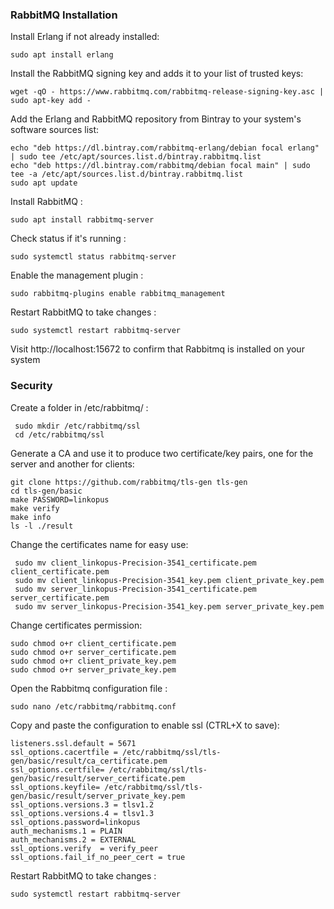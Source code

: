 ### RabbitMQ Installation

Install Erlang if not already installed:

    sudo apt install erlang

Install the RabbitMQ signing key and adds it to your list of trusted keys:

    wget -qO - https://www.rabbitmq.com/rabbitmq-release-signing-key.asc | sudo apt-key add -

Add the Erlang and RabbitMQ repository from Bintray to your system's software sources list:

    echo "deb https://dl.bintray.com/rabbitmq-erlang/debian focal erlang" | sudo tee /etc/apt/sources.list.d/bintray.rabbitmq.list
    echo "deb https://dl.bintray.com/rabbitmq/debian focal main" | sudo tee -a /etc/apt/sources.list.d/bintray.rabbitmq.list
    sudo apt update

Install RabbitMQ :

    sudo apt install rabbitmq-server

Check status if it's running :

    sudo systemctl status rabbitmq-server

Enable the management plugin :

    sudo rabbitmq-plugins enable rabbitmq_management

Restart RabbitMQ to take changes :

    sudo systemctl restart rabbitmq-server

Visit http://localhost:15672 to confirm that Rabbitmq is installed on your system

### Security

Create a folder in /etc/rabbitmq/ :

     sudo mkdir /etc/rabbitmq/ssl
     cd /etc/rabbitmq/ssl

Generate a CA and use it to produce two certificate/key pairs, one for the server and another for clients:

    git clone https://github.com/rabbitmq/tls-gen tls-gen
    cd tls-gen/basic
    make PASSWORD=linkopus
    make verify
    make info
    ls -l ./result

Change the certificates name for easy use:

     sudo mv client_linkopus-Precision-3541_certificate.pem client_certificate.pem
     sudo mv client_linkopus-Precision-3541_key.pem client_private_key.pem
     sudo mv server_linkopus-Precision-3541_certificate.pem server_certificate.pem
     sudo mv server_linkopus-Precision-3541_key.pem server_private_key.pem

Change certificates permission:

    sudo chmod o+r client_certificate.pem
    sudo chmod o+r server_certificate.pem
    sudo chmod o+r client_private_key.pem
    sudo chmod o+r server_private_key.pem

Open the Rabbitmq configuration file :

    sudo nano /etc/rabbitmq/rabbitmq.conf

Copy and paste the configuration to enable ssl (CTRL+X to save):

    listeners.ssl.default = 5671
    ssl_options.cacertfile = /etc/rabbitmq/ssl/tls-gen/basic/result/ca_certificate.pem
    ssl_options.certfile= /etc/rabbitmq/ssl/tls-gen/basic/result/server_certificate.pem
    ssl_options.keyfile= /etc/rabbitmq/ssl/tls-gen/basic/result/server_private_key.pem
    ssl_options.versions.3 = tlsv1.2
    ssl_options.versions.4 = tlsv1.3
    ssl_options.password=linkopus
    auth_mechanisms.1 = PLAIN
    auth_mechanisms.2 = EXTERNAL
    ssl_options.verify  = verify_peer
    ssl_options.fail_if_no_peer_cert = true

Restart RabbitMQ to take changes :

    sudo systemctl restart rabbitmq-server




   

















